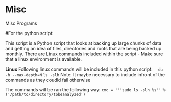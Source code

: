 # Misc
Misc Programs

#For the python script:

This script is a Python script that looks at backing up large chunks of data and getting an idea of files, directories and roots that are being backed up monthly. 
There are Linux commands included within the script - Make sure that a linux environment is available. 

**Linux**
Following linux commands will be included in this python script: 
  `  du -h --max-depth=N`
   ` ls -slh `
    Note: It maybe necessary to include infront of the commands as they coudld fail otherwise

The commands will be ran the following way: 
    `cmd = '''sudo ls -slh %s'''%('/path/to/directory/tobeanalyzed')`
